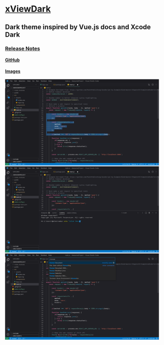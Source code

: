 # [xViewDark](https://marketplace.visualstudio.com/items?itemName=thomas-richter.xviewdark)

## Dark theme inspired by Vue.js docs and Xcode Dark

### [Release Notes](https://github.com/eightbyte81/x-view-dark-color-theme/blob/main/CHANGELOG.md)

#### [GitHub](https://github.com/eightbyte81/x-view-dark-color-theme)

#### [Images](https://themes.vscode.one/theme/Jerrythemem/UKR2BayU)

![default](./pics/xviewdark-default.jpeg)
![panelTerminal](./pics/xviewdark-panelTerminal.jpeg)
![commandPalette](./pics/xviewdark-commandPalette.jpeg)

